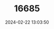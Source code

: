 ---
title: "16685"
category: "Peromyscus perfulvus"
draft: false
date: 2024-02-22 13:03:50
languages:
  English: ["Marsh Mouse", "Tawny Deer Mouse"]
---